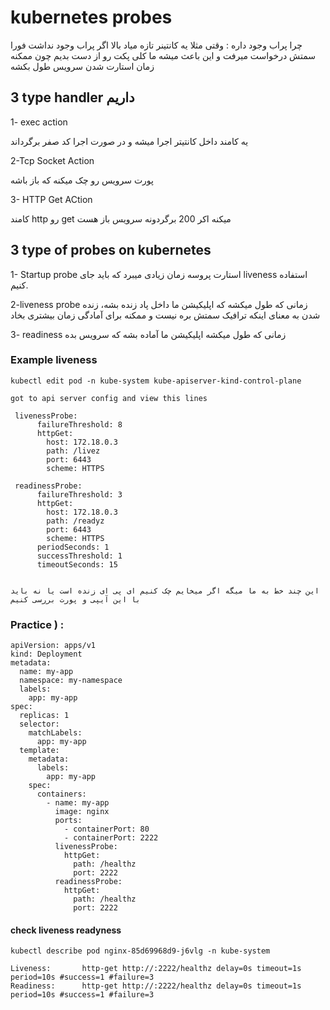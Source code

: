 # kubernetes probes
 چرا پراب وجود داره :  وقتی مثلا یه کانتینر تازه میاد بالا اگر پراب وجود نداشت فورا سمتش درخواست میرفت و این باعث میشه ما کلی پکت رو از دست بدیم چون ممکنه
 زمان استارت شدن سرویس طول بکشه
 
 
 ## 3 type handler داریم
 1- exec action
 
یه کامند داخل کانتیتر اجرا میشه و  در صورت اجرا کد صفر برگرداند
 
 2-Tcp Socket Action
 
 
پورت سرویس رو چک میکنه که باز باشه
 
3- HTTP Get ACtion

 کامند http رو get میکنه اکر 200 برگردونه سرویس باز هست
 
 
 ## 3 type of probes on kubernetes
 
1- Startup probe
استارت پروسه زمان زیادی میبرد که باید جای liveness استفاده کنیم.  


2-liveness probe
زمانی که طول میکشه که اپلیکیشن ما داخل پاد زنده بشه، زنده شدن به معنای اینکه ترافیک سمتش بره نیست و ممکنه برای آمادگی زمان بیشتری بخاد

3- readiness
زمانی که طول میکشه اپلیکیشن ما آماده بشه که سرویس بده 

### Example liveness
```
kubectl edit pod -n kube-system kube-apiserver-kind-control-plane

got to api server config and view this lines

 livenessProbe:
      failureThreshold: 8
      httpGet:
        host: 172.18.0.3
        path: /livez
        port: 6443
        scheme: HTTPS
        
 readinessProbe:
      failureThreshold: 3
      httpGet:
        host: 172.18.0.3
        path: /readyz
        port: 6443
        scheme: HTTPS
      periodSeconds: 1
      successThreshold: 1
      timeoutSeconds: 15
       
        
این چند خط به ما میگه اگر میخایم چک کنیم ای پی ای زنده است یا نه باید با این آیپی و پورت بررسی کنیم

```

### Practice ) :

```
apiVersion: apps/v1
kind: Deployment
metadata:
  name: my-app
  namespace: my-namespace
  labels:
    app: my-app
spec:
  replicas: 1
  selector:
    matchLabels:
      app: my-app
  template:
    metadata:
      labels:
        app: my-app
    spec:
      containers:
        - name: my-app
          image: nginx
          ports:
            - containerPort: 80
            - containerPort: 2222
          livenessProbe:
            httpGet:
              path: /healthz
              port: 2222
          readinessProbe:
            httpGet:
              path: /healthz
              port: 2222
```
#### check liveness readyness
```
kubectl describe pod nginx-85d69968d9-j6vlg -n kube-system
 
Liveness:       http-get http://:2222/healthz delay=0s timeout=1s period=10s #success=1 #failure=3
Readiness:      http-get http://:2222/healthz delay=0s timeout=1s period=10s #success=1 #failure=3
```


